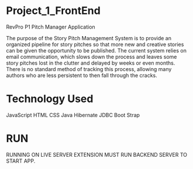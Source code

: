 # Project_1_FrontEnd
RevPro P1 Pitch Manager Application

The purpose of the Story Pitch Management System is to provide an organized pipeline for story pitches so that more new and creative stories can be given the opportunity to be published. The current system relies on email communication, which slows down the process and leaves some story pitches lost in the clutter and delayed by weeks or even months. There is no standard method of tracking this process, allowing many authors who are less persistent to then fall through the cracks.

# Technology Used
JavaScript
HTML
CSS
Java
Hibernate
JDBC
Boot Strap

# RUN
RUNNING ON LIVE SERVER EXTENSION
MUST RUN BACKEND SERVER TO START APP.

